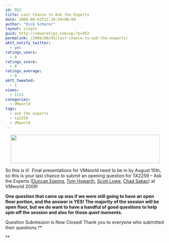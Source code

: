 ```yaml
---
id: 952
title: Last Chance to Ask the Experts
date: 2009-08-03T22:20:56+00:00
author: "Rick Scherer"
layout: single
guid: http://vmwaretips.com/wp/?p=952
permalink: /2009/08/03/last-chance-to-ask-the-experts/
aktt_notify_twitter:
  - yes
ratings_users:
  - 0
ratings_score:
  - 0
ratings_average:
  - 0
aktt_tweeted:
  - 1
views:
  - 1113
categories:
  - VMworld
tags:
  - ask the experts
  - ta2259
  - VMworld
---
```

<p style="TEXT-ALIGN: center">
  <img class="size-full wp-image-905 aligncenter" src="http://vmwaretips.com/wp/wp-content/uploads/2009/07/123.gif" alt="" width="470" height="90" srcset="http://www.vmwaretips.com/wp/wp-content/uploads/2009/07/123.gif 470w, http://www.vmwaretips.com/wp/wp-content/uploads/2009/07/123-300x57.gif 300w" sizes="(max-width: 470px) 100vw, 470px" />
</p>

So this is it!  Final presentations for VMworld need to be in by August 10th, so this is your last chance to submit an opening question for TA2259 &#8211; Ask the Experts (<a href="http://www.yellow-bricks.com/" target="_new">Duncan Epping</a>, <a href="http://www.planetvm.net" target="_new">Tom Howarth</a>, <a href="http://blog.scottlowe.org" target="_new">Scott Lowe</a>, <a href="http://virtualgeek.typepad.com" target="_new">Chad Sakac</a>) at VMworld 2009!

**One question that came up was if we were still going to have an open floor portion, and the answer is YES! The majority of the session will be open floor, but we do want to have a handful of good questions to help spin off the session and also for those _quiet_ moments.**

Question Submission is Now Closed! Thank you to everyone who submitted their questions.**
  
**